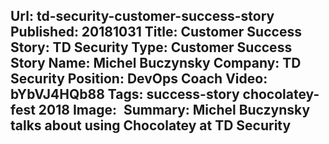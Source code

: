 Url: td-security-customer-success-story
Published: 20181031
Title: Customer Success Story: TD Security
Type: Customer Success Story
Name: Michel Buczynsky
Company: TD Security
Position: DevOps Coach
Video: bYbVJ4HQb88
Tags: success-story chocolatey-fest 2018
Image: <img class="lazy" src="data:image/gif;base64,R0lGODlhAQABAIAAAAAAAP///yH5BAEAAAAALAAAAAABAAEAAAIBRAA7" data-src="/content/images/videos/01-04.jpg" alt="Michel Buczynsky at TD Security" title="Michel Buczynsky at TD Security" />
Summary: Michel Buczynsky talks about using Chocolatey at TD Security
---
